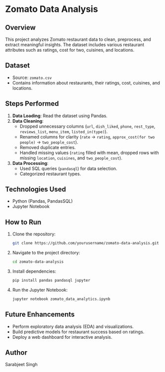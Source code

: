 
# Zomato Data Analysis

## Overview
This project analyzes Zomato restaurant data to clean, preprocess, and extract meaningful insights. The dataset includes various restaurant attributes such as ratings, cost for two, cuisines, and locations.

## Dataset
- Source: `zomato.csv`
- Contains information about restaurants, their ratings, cost, cuisines, and locations.

## Steps Performed
1. **Data Loading**: Read the dataset using Pandas.
2. **Data Cleaning**:
   - Dropped unnecessary columns (`url`, `dish_liked`, `phone`, `rest_type`, `reviews_list`, `menu_item`, `listed_in(type)`).
   - Renamed columns for clarity (`rate` → `rating`, `approx_cost(for two people)` → `two_people_cost`).
   - Removed duplicate entries.
   - Handled missing values (`rating` filled with mean, dropped rows with missing `location`, `cuisines`, and `two_people_cost`).
3. **Data Processing**:
   - Used SQL queries (`pandasql`) for data selection.
   - Categorized restaurant types.

## Technologies Used
- Python (Pandas, PandasSQL)
- Jupyter Notebook

## How to Run
1. Clone the repository:
   ```sh
   git clone https://github.com/yourusername/zomato-data-analysis.git
   ```
2. Navigate to the project directory:
   ```sh
   cd zomato-data-analysis
   ```
3. Install dependencies:
   ```sh
   pip install pandas pandasql jupyter
   ```
4. Run the Jupyter Notebook:
   ```sh
   jupyter notebook zomato_data_analytics.ipynb
   ```

## Future Enhancements
- Perform exploratory data analysis (EDA) and visualizations.
- Build predictive models for restaurant success based on ratings.
- Deploy a web dashboard for interactive analysis.

## Author
Sarabjeet Singh



